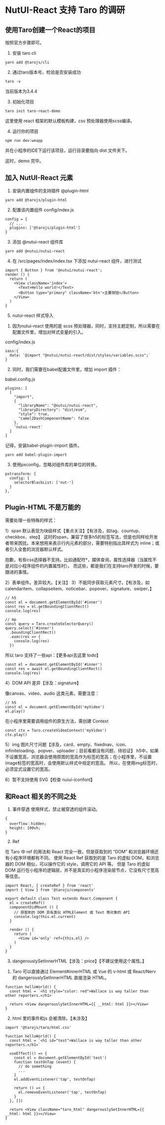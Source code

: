 # NutUI-React 支持 Taro 的调研

## 使用Taro创建一个React的项目
按照官方步骤即可。

1. 安装 taro cli
```
yarn add @tarojs/cli
```

2. 通过taro版本号，检验是否安装成功
```
taro -v
```
当前版本为3.4.4

3. 初始化项目
```
taro init taro-react-demo
```
这里使用 react 框架的默认模板构建，css 预处理器使用scss编译。

4. 运行你的项目
```
npm run dev:weapp
```
并在小程序的IDE下运行该项目，运行目录要指向 dist 文件夹下。

这时，demo 完毕。

## 加入 NutUI-React 元素
1. 安装内置组件的支持插件 @plugin-html
```
yarn add @tarojs/plugin-html
```
2. 配置该内置组件
config/index.js
```
config = {
  // ...
  plugins: ['@tarojs/plugin-html']
}
```
3. 添加 @nutui-react 组件库
```
yarn add @nutui/nutui-react
```

4. 在 /src/pages/index/index.tsx 下添加 nutui-react 组件，进行测试
```
import { Button } from '@nutui/nutui-react';
render () {
  return (
    <View className='index'>
      <Text>Hello world!</Text>
      <Button type="primary" className='btn'>主要按钮</Button>
    </View>
  )
}
```
5. nutui-react 样式导入
1) 因为nutui-react 使用的是 scss 预处理器，同时，支持主题定制，所以需要在配置文件里，增加对样式变量的引入。

config/index.js
```
sass:{
  data: `@import "@nutui/nutui-react/dist/styles/variables.scss";`
}
```

2) 同时，我们需要在babel配置文件里，增加 import 插件：

babel.config.js
```
plugins: [
  [
    "import",
    {
      "libraryName": "@nutui/nutui-react",
      "libraryDirectory": "dist/esm",
      "style": true,
      "camel2DashComponentName": false
    },
    'nutui-react'
  ]
]
```

记得，安装babel-plugin-import 插件。
```
yarn add babel-plugin-import
```
3) 使用pxconfig，忽略对组件库的单位的转换。
```
pxtransform: {
  config: {
    selectorBlackList: ['nut-']
  }
},
```

## Plugin-HTML 不是万能的

需要处理一些特殊的样式：

1）span 默认表现为块级样式【重点关注】【有涉及，如tag、countup、checkbox、step】
这时的span，兼容了很多h5的标签写法，但是也同样给开发者带来困扰。本来想用来表示行内元素的部分，需要特别指出其样式为 inline；或者引入全套的浏览器默认样式。

<!-- 至于 <i> 等行内标签还是默认映射为 <Text>。如果需要修改映射规则，可以配置 @tarojs/plugin-html 插件的 modifyElements 选项。 -->

抱歉，有些css选择器不支持。比如通配符*，媒体查询，属性选择器（当属性不是对应小程序组件的内置属性时）。
而这些，都是我们在支持taro开发的时候，要跟进的事情。

2）表单组件。差异较大。【关注】
3）不能同步获取元素尺寸。【有涉及，如calendaritem、collapseitem、noticebar、popover、signature、swiper、】
```
// h5
const el = document.getElementById('#inner')
const res = el.getBoundingClientRect()
console.log(res)
```

```
// mp
const query = Taro.createSelectorQuery()
query.select('#inner')
  .boundingClientRect()
  .exec(res => {
    console.log(res)
  })
```

所以 taro 支持了一些api：【更多api去这里 todo】
```
const el = document.getElementById('#inner')
const res = await el.getBoundingClientRect()
console.log(res)

```

4）DOM API 差异【涉及：signature】

像canvas、video、audio 这类元素，需要注意：

```
// h5
const el = document.getElementById('myVideo')
el.play()

```

在小程序里需要调用组件的原生方法，需创建 Context

```
const ctx = Taro.createVideoContext('myVideo')
ctx.play()

```

5）img 图片尺寸问题【涉及，card、empty、fixednav、icon、infiniteloading、popver、uploader；目前看都没有问题，待验证】
h5中，如果不设置宽高，浏览器会使用原图的宽高作为标签的宽高；在小程序里，不设置image标签的宽高时，会使用默认样式中规定的宽高。
所以，在使用img标签时，必须显式设置它的宽高。

6）暂不支持使用 SVG【检查 nuiui-iconfont】

## 和React 相关的不同之处
1. 事件穿透
使用样式，禁止被穿透的组件滚动。

```
{
  overflow：hidden;
  height: 100vh;
}
```

2. Ref

在 Taro 中 ref 的用法和 React 完全一致，但是获取到的 “DOM” 和浏览器环境还有小程序环境都有不同。
使用 React Ref 获取到的是 Taro 的虚拟 DOM，和浏览器的 DOM 相似，可以操作它的 style，调用它的 API 等。
但是 Taro 的虚拟 DOM 运行在小程序的逻辑层，并不是真实的小程序渲染层节点，它没有尺寸宽高等信息。
```
import React, { createRef } from 'react'
import { View } from '@tarojs/components'

export default class Test extends React.Component {
  el = createRef()
  componentDidMount () {
    // 获取到的 DOM 具有类似 HTMLElement 或 Text 等对象的 API
    console.log(this.el.current)
  }

  render () {
    return (
      <View id='only' ref={this.el} />
    )
  }
}
```

3. dangerouslySetInnerHTML【涉及：price】【不建议使用这个属性。】
1) Taro 可以直接通过 Element#innerHTML 或 Vue 的 v-html 或 React/Nerv 的 dangerouslySetInnerHTML 直接渲染 HTML。
```
function helloWorld() {
  const html = `<h1 style="color: red">Wallace is way taller than other reporters.</h1>`

  return <View dangerouslySetInnerHTML={{ __html: html }}></View>
}
```

2) html 里的事件和js 会被清除。【未涉及】
```
import '@tarojs/taro/html.css'

function helloWorld() {
  const html = `<h1 id="test">Wallace is way taller than other reporters.</h1>`

  useEffect(() => {
    const el = document.getElementById('test')
    function testOnTap (event) {
      // do something
      ...
    }
    el.addEventListener('tap', testOnTap)

    return () => {
      el.removeEventListener('tap', testOnTap)
    }
  }, [])

  return <View className="taro_html" dangerouslySetInnerHTML={{ __html: html }}></View>
}
```